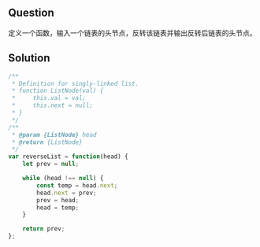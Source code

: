 ## Question
定义一个函数，输入一个链表的头节点，反转该链表并输出反转后链表的头节点。

## Solution
```javascript
/**
 * Definition for singly-linked list.
 * function ListNode(val) {
 *     this.val = val;
 *     this.next = null;
 * }
 */
/**
 * @param {ListNode} head
 * @return {ListNode}
 */
var reverseList = function(head) {
    let prev = null;

    while (head !== null) {
        const temp = head.next;
        head.next = prev;
        prev = head;
        head = temp;
    }

    return prev;
};
```
